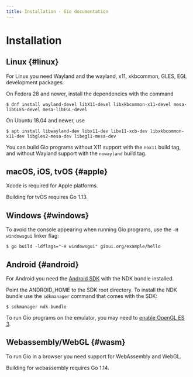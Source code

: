```yaml
---
title: Installation - Gio documentation
---
```


# Installation

## Linux {#linux}

For Linux you need Wayland and the wayland, x11, xkbcommon, GLES, EGL development packages.

On Fedora 28 and newer, install the dependencies with the command

    $ dnf install wayland-devel libX11-devel libxkbcommon-x11-devel mesa-libGLES-devel mesa-libEGL-devel

On Ubuntu 18.04 and newer, use

    $ apt install libwayland-dev libx11-dev libx11-xcb-dev libxkbcommon-x11-dev libgles2-mesa-dev libegl1-mesa-dev

You can build Gio programs without X11 support with the `nox11` build tag, and
without Wayland support with the `nowayland` build tag.

## macOS, iOS, tvOS {#apple}

Xcode is required for Apple platforms.

Building for tvOS requires Go 1.13.

## Windows {#windows}

To avoid the console appearing when running Gio programs, use the `-H windowsgui` linker flag:

	$ go build -ldflags="-H windowsgui" gioui.org/example/hello

## Android {#android}

For Android you need the [Android SDK](https://developer.android.com/studio#command-tools) with the NDK bundle installed.

Point the ANDROID_HOME to the SDK root directory. To install the NDK bundle use the `sdkmanager`
command that comes with the SDK:

	$ sdkmanager ndk-bundle

To run Gio programs on the emulator, you may need to [enable OpenGL ES 3](https://developer.android.com/studio/run/emulator-acceleration).

## Webassembly/WebGL {#wasm}

To run Gio in a browser you need support for WebAssembly and WebGL.

Building for webassembly requires Go 1.14.
